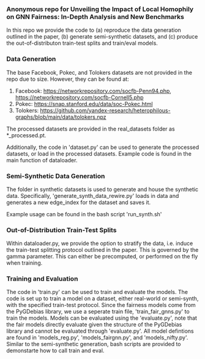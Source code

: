 ### Anonymous repo for Unveiling the Impact of Local Homophily on GNN Fairness: In-Depth Analysis and New Benchmarks

In this repo we provide the code to (a) reproduce the data generation outlined in the paper, (b) generate semi-synthetic datasets, and (c) produce the out-of-distributon train-test splits and train/eval models. 

### Data Generation

The base Facebook, Pokec, and Tolokers datasets are not provided in the repo due to size. However, they can be found at:
1. Facebook: https://networkrepository.com/socfb-Penn94.php, https://networkrepository.com/socfb-Cornell5.php
2. Pokec: https://snap.stanford.edu/data/soc-Pokec.html
3. Tolokers: https://github.com/yandex-research/heterophilous-graphs/blob/main/data/tolokers.npz

The processed datasets are provided in the real_datasets folder as *_processed.pt. 

Additionally, the code in 'dataset.py' can be used to generate the processed datasets, or load in the processed datasets. Example code is found in the main function of dataloader. 

### Semi-Synthetic Data Generation

The folder in synthetic datasets is used to generate and house the synthetic data. Specifically, 'generate_synth_data_rewire.py' loads in data and generates a new edge_index for the dataset and saves it. 

Example usage can be found in the bash script 'run_synth.sh'

### Out-of-Distribution Train-Test Splits

Within dataloader.py, we provide the option to stratify the data, i.e. induce the train-test splitting protocol outlined in the paper. This is governed by the gamma parameter. This can either be precomputed, or performed on the fly when training. 

### Training and Evaluation

The code in 'train.py' can be used to train and evaluate the models. The code is set up to train a model on a dataset, either real-world or semi-synth, with the specified train-test protocol. Since the fairness models come from the PyGDebias library, we use a seperate train file, 'train_fair_gnns.py' to train the models. Models can be evaluated using the 'evaluate.py', note that the fair models directly evaluate given the structure of the PyGDebias library and cannot be evaluated through 'evaluate.py'. All model defintions are found in 'models_reg.py', 'models_fairgnn.py', and 'models_nifty.py'. Similar to the semi-synthetic generation, bash scripts are provided to demonstarte how to call train and eval. 